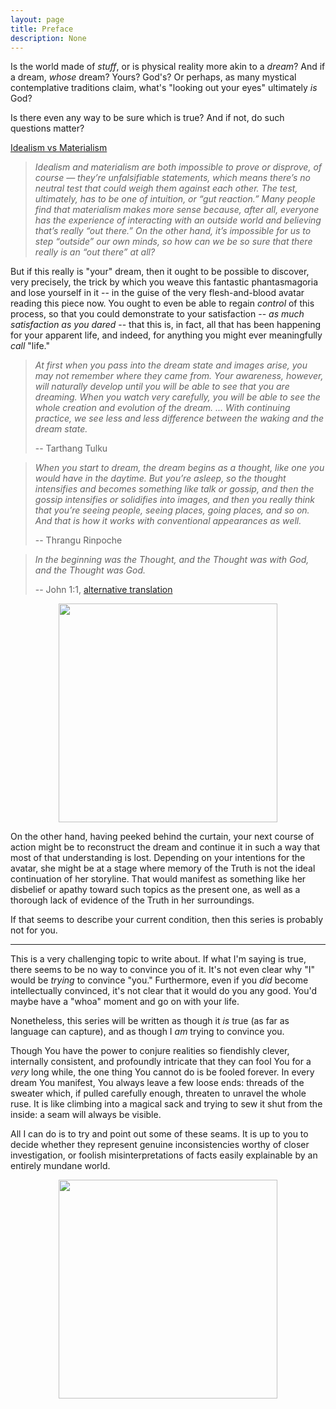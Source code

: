 ```yaml
---
layout: page
title: Preface
description: None
---
```


Is the world made of *stuff*, or is physical reality more akin to a *dream*? 
And if a dream, *whose* dream? Yours? God's? Or perhaps, as many mystical 
contemplative traditions claim, what's "looking out your eyes" ultimately *is* 
God?

Is there even any way to be sure which is true? And if not, do such questions
matter?

[Idealism vs Materialism](http://philosophyterms.com/idealism/#III_Idealism_vs_Materialism)

> *Idealism and materialism are both impossible to prove or disprove, of course — they’re unfalsifiable statements, which means there’s no neutral test that could weigh them against each other. The test, ultimately, has to be one of intuition, or “gut reaction.” Many people find that materialism makes more sense because, after all, everyone has the experience of interacting with an outside world and believing that’s really “out there.” On the other hand, it’s impossible for us to step “outside” our own minds, so how can we be so sure that there really is an “out there” at all?*

But if this really is "your" dream, then it ought to be possible to discover, 
very precisely, the trick by which you weave this fantastic phantasmagoria and 
lose yourself in it -- in the guise of the very flesh-and-blood avatar reading 
this piece now. You ought to even be able to regain *control* of this
process, so that you could demonstrate to your satisfaction -- *as much 
satisfaction as you dared* -- that this is, in fact, all that has been happening 
for your apparent life, and indeed, for anything you might ever meaningfully 
*call* "life."

> *At first when you pass into the dream state and images arise, you may not remember where they came from. Your awareness, however, will naturally develop until you will be able to see that you are dreaming. When you watch very carefully, you will be able to see the whole creation and evolution of the dream.
  ... With continuing practice, we see less and less difference between the waking and the dream state.*
>
> -- Tarthang Tulku

> *When you start to dream, the dream begins as a thought, like one you would have in the daytime. But you’re asleep, so the thought intensifies and becomes something like talk or gossip, and then the gossip intensifies or solidifies into images, and then you really think that you’re seeing people, seeing places, going places, and so on. And that is how it works with conventional appearances as well.*
>
> -- Thrangu Rinpoche

> *In the beginning was the Thought, and the Thought was with God, and the
Thought was God.*
>
> -- John 1:1, [alternative translation](http://pathosethoslogos.com/)

<a href="https://alectorfencer.deviantart.com/art/Dreamscapes-Autodesk-Hero-Challenge-536830983">
<img src="https://i.imgur.com/GDncc1o.jpg" width="350" align="middle"
style="display: block; margin-left: auto; margin-right: auto;"/>
</a>

On the other hand, having peeked behind the curtain, your next course of action 
might be to reconstruct the dream and continue it in such a way that most
of that understanding is lost. Depending on your intentions for the avatar, 
she might be at a stage where memory of the Truth is not the ideal continuation 
of her storyline. That would manifest as something like her disbelief or 
apathy toward such topics as the present one, as well as a thorough
lack of evidence of the Truth in her surroundings.

If that seems to describe your current condition, then this series is probably
not for you.

---

This is a very challenging topic to write about. If what I'm saying is true,
there seems to be no way to convince you of it. It's not even clear why "I"
would be *trying* to convince "you." Furthermore, even if you *did*
become intellectually convinced, it's not clear that it would do you any good.
You'd maybe have a "whoa" moment and go on with your life.

Nonetheless, this series will be written as though it *is* true (as far as
language can capture), and as though I *am* trying to convince you.

Though You have the power to conjure realities so fiendishly clever,
internally consistent, and profoundly intricate that they can fool You for a 
*very* long while, the one thing You cannot do is be fooled forever. In every 
dream You manifest, You always leave a few loose ends: threads of the sweater 
which, if pulled carefully enough, threaten to unravel the whole ruse. It is
like climbing into a magical sack and trying to sew it shut from the inside:
a seam will always be visible.

All I can do is to try and point out some of these seams. It is up to you to 
decide whether they represent genuine inconsistencies worthy of closer 
investigation, or foolish misinterpretations of facts easily explainable by
an entirely mundane world.

<img src="https://i.imgur.com/OdHqHE2.jpg" width="350" align="middle"
style="display: block; margin-left: auto; margin-right: auto;"/>

